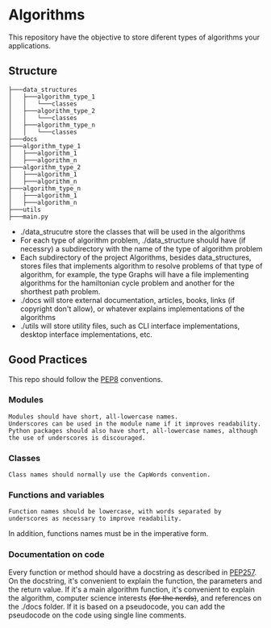 # Algorithms

This repository have the objective to store diferent types of algorithms your applications.

## Structure

```
├───data_structures
│   ├───algorithm_type_1
│   │   └───classes
│   ├───algorithm_type_2
│   │   └───classes
│   ├───algorithm_type_n
│   │   └───classes
├───docs
├───algorithm_type_1
│   ├───algorithm_1
│   ├───algorithm_n
├───algorithm_type_2
│   ├───algorithm_1
│   ├───algorithm_n
├───algorithm_type_n
│   ├───algorithm_1
│   ├───algorithm_n
├───utils
├───main.py
```

- ./data_strucutre store the classes that will be used in the algorithms
- For each type of algorithm problem, ./data_structure should have (if necessry) a subdirectory with the name of the type of algorithm problem
- Each subdirectory of the project Algorithms, besides data_structures, stores files that implements algorithm to 
resolve problems of that type of algorithm, for example, the type Graphs will have a file implementing algorithms
for the hamiltonian cycle problem and another for the shorthest path problem.
- ./docs will store external documentation, articles, books, links (if copyright don't allow), or whatever explains implementations of the algorithms
- ./utils will store utility files, such as CLI interface implementations, desktop interface implementations, etc.
## Good Practices

This repo should follow the [PEP8](https://peps.python.org/pep-0008/) conventions.

### Modules
```
Modules should have short, all-lowercase names. 
Underscores can be used in the module name if it improves readability. 
Python packages should also have short, all-lowercase names, although the use of underscores is discouraged.
```

### Classes
```
Class names should normally use the CapWords convention.
```

### Functions and variables
```
Function names should be lowercase, with words separated by underscores as necessary to improve readability.
```
In addition, functions names must be in the imperative form.

### Documentation on code
Every function or method should have a docstring as described in [PEP257](https://peps.python.org/pep-0257/).
On the docstring, it's convenient to explain the function, the parameters and the return value. 
If it's a main algorithm function, it's convenient to explain the algorithm, computer science interests ~~(for the nerds)~~, and references on the ./docs folder.
If it is based on a pseudocode, you can add the pseudocode on the code using single line comments.